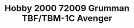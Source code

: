 ---
layout: product
title: "Hobby 2000 72009 Grumman TBF/TBM-1C Avenger"
price: "3100" 
desc: "Maketa"
img_path: "/assets/img/H2K72009.jpg"
brand: "N/A"
available: false
special_offer: false
new: false
soon: false
cat: "010000"
subcat: "011900"
subsubcat: "0N/A"
sifra: "H2K72009"
popular: false
---